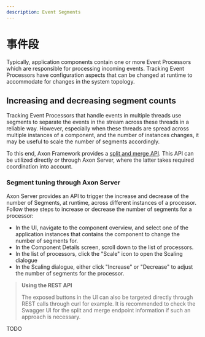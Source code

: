 ```yaml
---
description: Event Segments
---
```


# 事件段

Typically, application components contain one or more Event Processors which are responsible for processing incoming events. Tracking Event Processors have configuration aspects that can be changed at runtime to accommodate for changes in the system topology.

## Increasing and decreasing segment counts <a href="#increasing-and-decreasing-segment-counts" id="increasing-and-decreasing-segment-counts"></a>

Tracking Event Processors that handle events in multiple threads use segments to separate the events in the stream across these threads in a reliable way. However, especially when these threads are spread across multiple instances of a component, and the number of instances changes, it may be useful to scale the number of segments accordingly.

To this end, Axon Framework provides a [split and merge API](../../axon-framework/events/event-processors/streaming.md#splitting-and-merging-segments). This API can be utilized directly or through Axon Server, where the latter takes required coordination into account.

### Segment tuning through Axon Server <a href="#segment-tuning-through-axon-server" id="segment-tuning-through-axon-server"></a>

Axon Server provides an API to trigger the increase and decrease of the number of Segments, at runtime, across different instances of a processor. Follow these steps to increase or decrease the number of segments for a processor:

* In the UI, navigate to the component overview, and select one of the application instances that contains the component to change the number of segments for.
* In the Component Details screen, scroll down to the list of processors.
* In the list of processors, click the "Scale" icon to open the Scaling dialogue
* In the Scaling dialogue, either click "Increase" or "Decrease" to adjust the number of segments for the processor.

> **Using the REST API**
>
> The exposed buttons in the UI can also be targeted directly through REST calls through curl for example. It is recommended to check the Swagger UI for the split and merge endpoint information if such an approach is necessary.

TODO
